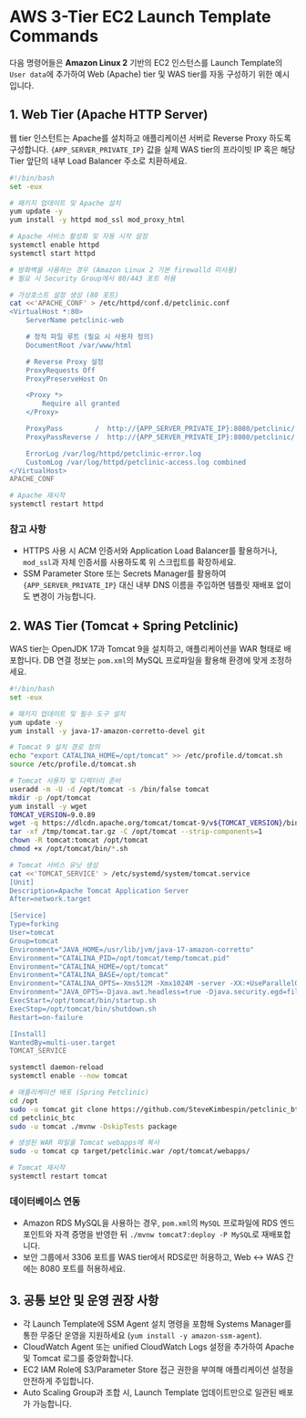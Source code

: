 # AWS 3-Tier EC2 Launch Template Commands

다음 명령어들은 **Amazon Linux 2** 기반의 EC2 인스턴스를 Launch Template의 `User data`에 추가하여 Web (Apache) tier 및 WAS tier를 자동 구성하기 위한 예시입니다.

## 1. Web Tier (Apache HTTP Server)

웹 tier 인스턴트는 Apache를 설치하고 애플리케이션 서버로 Reverse Proxy 하도록 구성합니다. `{APP_SERVER_PRIVATE_IP}` 값을 실제 WAS tier의 프라이빗 IP 혹은 해당 Tier 앞단의 내부 Load Balancer 주소로 치환하세요.

```bash
#!/bin/bash
set -eux

# 패키지 업데이트 및 Apache 설치
yum update -y
yum install -y httpd mod_ssl mod_proxy_html

# Apache 서비스 활성화 및 자동 시작 설정
systemctl enable httpd
systemctl start httpd

# 방화벽을 사용하는 경우 (Amazon Linux 2 기본 firewalld 미사용)
# 필요 시 Security Group에서 80/443 포트 허용

# 가상호스트 설정 생성 (80 포트)
cat <<'APACHE_CONF' > /etc/httpd/conf.d/petclinic.conf
<VirtualHost *:80>
    ServerName petclinic-web

    # 정적 파일 루트 (필요 시 사용자 정의)
    DocumentRoot /var/www/html

    # Reverse Proxy 설정
    ProxyRequests Off
    ProxyPreserveHost On

    <Proxy *>
        Require all granted
    </Proxy>

    ProxyPass        /  http://{APP_SERVER_PRIVATE_IP}:8080/petclinic/
    ProxyPassReverse /  http://{APP_SERVER_PRIVATE_IP}:8080/petclinic/

    ErrorLog /var/log/httpd/petclinic-error.log
    CustomLog /var/log/httpd/petclinic-access.log combined
</VirtualHost>
APACHE_CONF

# Apache 재시작
systemctl restart httpd
```

### 참고 사항
- HTTPS 사용 시 ACM 인증서와 Application Load Balancer를 활용하거나, `mod_ssl`과 자체 인증서를 사용하도록 위 스크립트를 확장하세요.
- SSM Parameter Store 또는 Secrets Manager를 활용하여 `{APP_SERVER_PRIVATE_IP}` 대신 내부 DNS 이름을 주입하면 템플릿 재배포 없이도 변경이 가능합니다.

## 2. WAS Tier (Tomcat + Spring Petclinic)

WAS tier는 OpenJDK 17과 Tomcat 9을 설치하고, 애플리케이션을 WAR 형태로 배포합니다. DB 연결 정보는 `pom.xml`의 MySQL 프로파일을 활용해 환경에 맞게 조정하세요.

```bash
#!/bin/bash
set -eux

# 패키지 업데이트 및 필수 도구 설치
yum update -y
yum install -y java-17-amazon-corretto-devel git

# Tomcat 9 설치 경로 정의
echo "export CATALINA_HOME=/opt/tomcat" >> /etc/profile.d/tomcat.sh
source /etc/profile.d/tomcat.sh

# Tomcat 사용자 및 디렉터리 준비
useradd -m -U -d /opt/tomcat -s /bin/false tomcat
mkdir -p /opt/tomcat
yum install -y wget
TOMCAT_VERSION=9.0.89
wget -q https://dlcdn.apache.org/tomcat/tomcat-9/v${TOMCAT_VERSION}/bin/apache-tomcat-${TOMCAT_VERSION}.tar.gz -O /tmp/tomcat.tar.gz
tar -xf /tmp/tomcat.tar.gz -C /opt/tomcat --strip-components=1
chown -R tomcat:tomcat /opt/tomcat
chmod +x /opt/tomcat/bin/*.sh

# Tomcat 서비스 유닛 생성
cat <<'TOMCAT_SERVICE' > /etc/systemd/system/tomcat.service
[Unit]
Description=Apache Tomcat Application Server
After=network.target

[Service]
Type=forking
User=tomcat
Group=tomcat
Environment="JAVA_HOME=/usr/lib/jvm/java-17-amazon-corretto"
Environment="CATALINA_PID=/opt/tomcat/temp/tomcat.pid"
Environment="CATALINA_HOME=/opt/tomcat"
Environment="CATALINA_BASE=/opt/tomcat"
Environment="CATALINA_OPTS=-Xms512M -Xmx1024M -server -XX:+UseParallelGC"
Environment="JAVA_OPTS=-Djava.awt.headless=true -Djava.security.egd=file:/dev/./urandom"
ExecStart=/opt/tomcat/bin/startup.sh
ExecStop=/opt/tomcat/bin/shutdown.sh
Restart=on-failure

[Install]
WantedBy=multi-user.target
TOMCAT_SERVICE

systemctl daemon-reload
systemctl enable --now tomcat

# 애플리케이션 배포 (Spring Petclinic)
cd /opt
sudo -u tomcat git clone https://github.com/SteveKimbespin/petclinic_btc.git
cd petclinic_btc
sudo -u tomcat ./mvnw -DskipTests package

# 생성된 WAR 파일을 Tomcat webapps에 복사
sudo -u tomcat cp target/petclinic.war /opt/tomcat/webapps/

# Tomcat 재시작
systemctl restart tomcat
```

### 데이터베이스 연동
- Amazon RDS MySQL을 사용하는 경우, `pom.xml`의 `MySQL` 프로파일에 RDS 엔드포인트와 자격 증명을 반영한 뒤 `./mvnw tomcat7:deploy -P MySQL`로 재배포합니다.
- 보안 그룹에서 3306 포트를 WAS tier에서 RDS로만 허용하고, Web ↔ WAS 간에는 8080 포트를 허용하세요.

## 3. 공통 보안 및 운영 권장 사항
- 각 Launch Template에 SSM Agent 설치 명령을 포함해 Systems Manager를 통한 무중단 운영을 지원하세요 (`yum install -y amazon-ssm-agent`).
- CloudWatch Agent 또는 unified CloudWatch Logs 설정을 추가하여 Apache 및 Tomcat 로그를 중앙화합니다.
- EC2 IAM Role에 S3/Parameter Store 접근 권한을 부여해 애플리케이션 설정을 안전하게 주입합니다.
- Auto Scaling Group과 조합 시, Launch Template 업데이트만으로 일관된 배포가 가능합니다.

